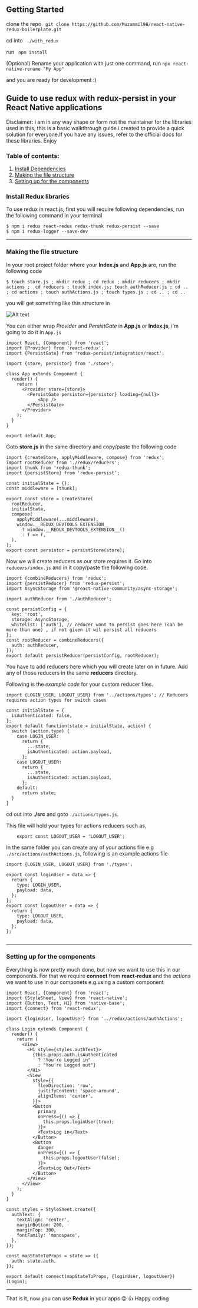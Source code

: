 ## Getting Started

clone the repo ` git clone https://github.com/Muzammil98/react-native-redux-boilerplate.git` 

cd into ` ./with_redux` 

run ` npm install` 

(Optional) Rename your application with just one command, run `npx react-native-rename "My App"` 

and you are ready for development :) 



## Guide to use redux with redux-persist in your React Native applications

Disclaimer: i am in any way shape or form not the maintainer for the libraries used in this, this is a basic walkthrough guide i created to provide a quick solution for everyone.If you have any issues, refer to the official docs for these libraries. Enjoy


### Table of contents:
1. [Install Dependencies](#install-redux-libraries)
2. [Making the file structure](#making-the-file-structure)
3. [Setting up for the components](#setting-up-for-the-components)


### Install Redux libraries
To use redux in react.js, first you will require following dependencies, run the following command in your terminal
   ``` 
  $ npm i redux react-redux redux-thunk redux-persist --save
  $ npm i redux-logger --save-dev 
   ```

___


### Making the file structure
In your root project folder where your __Index.js__ and __App.js__ are, run the following code
```
$ touch store.js ; mkdir redux ; cd redux ; mkdir reducers ; mkdir actions ;  cd reducers ; touch index.js; touch authReducer.js ; cd .. ; cd actions ; touch authActions.js ; touch types.js ; cd .. ; cd ..  

 ```
 you will get something like this structure in 
 
 ![Alt text](https://user-images.githubusercontent.com/33463845/78164502-46679800-7463-11ea-92be-19202fc10fa5.png)

You can either wrap _Provider_ and _PersistGate_ in **App.js** _or_ **Index.js**, i'm going to do it in `App.js`

```
import React, {Component} from 'react';
import {Provider} from 'react-redux';
import {PersistGate} from 'redux-persist/integration/react';

import {store, persistor} from './store';

class App extends Component {
  render() {
    return (
      <Provider store={store}>
        <PersistGate persistor={persistor} loading={null}>
            <App />
        </PersistGate>
      </Provider>
    );
  }
}

export default App;

```

Goto **store.js** in the same directory and copy/paste the following code

```
import {createStore, applyMiddleware, compose} from 'redux';
import rootReducer from './redux/reducers';
import thunk from 'redux-thunk';
import {persistStore} from 'redux-persist';

const initialState = {};
const middleware = [thunk];

export const store = createStore(
  rootReducer,
  initialState,
  compose(
    applyMiddleware(...middleware),
    window.__REDUX_DEVTOOLS_EXTENSION__
      ? window.__REDUX_DEVTOOLS_EXTENSION__()
      : f => f,
  ),
);
export const persistor = persistStore(store);

```
Now we will create reducers as our store requires it. Go into `reducers/index.js` and in it copy/paste the following code.
```
import {combineReducers} from 'redux';
import {persistReducer} from 'redux-persist';
import AsyncStorage from '@react-native-community/async-storage';

import authReducer from './authReducer';

const persistConfig = {
  key: 'root',
  storage: AsyncStorage,
  whitelist: ['auth'], // reducer want to persist goes here (can be more than one) , if not given it wil persist all reducers
};
const rootReducer = combineReducers({
  auth: authReducer,
});
export default persistReducer(persistConfig, rootReducer);

```
You have to add reducers here which you will create later on in future. Add any of those reducers in the same **reducers** directory.

Following is the _example code_ for your custom reducer files.
```
import {LOGIN_USER, LOGOUT_USER} from '../actions/types'; // Reducers requires action types for switch cases

const initialState = {
  isAuthenticated: false,
};
export default function(state = initialState, action) {
  switch (action.type) {
    case LOGIN_USER:
      return {
        ...state,
        isAuthenticated: action.payload,
      };
    case LOGOUT_USER:
      return {
        ...state,
        isAuthenticated: action.payload,
      };
    default:
      return state;
  }
}

```

cd out into **./src** and goto `./actions/types.js`. 

This file will hold your types for actions reducers such as, 
``` export const LOGIN_USER = 'LOGIN_USER';
    export const LOGOUT_USER = 'LOGOUT_USER';
```

In the same folder you can create any of your actions file e.g `./src/actions/authActions.js`, following is an example actions file
```
import {LOGIN_USER, LOGOUT_USER} from './types';

export const loginUser = data => {
  return {
    type: LOGIN_USER,
    payload: data,
  };
};
export const logoutUser = data => {
  return {
    type: LOGOUT_USER,
    payload: data,
  };
};


```


___



### Setting up for the components
Everything is now pretty much done, but now we want to use this in our components.
For that we require __connect__ from __react-redux__ and the _actions_ we want to use in our componets e.g.using a custom component
```
import React, {Component} from 'react';
import {StyleSheet, View} from 'react-native';
import {Button, Text, H1} from 'native-base';
import {connect} from 'react-redux';

import {loginUser, logoutUser} from '../redux/actions/authActions';

class Login extends Component {
  render() {
    return (
      <View>
        <H1 style={styles.authText}>
          {this.props.auth.isAuthenticated
            ? "You're Logged in"
            : "You're Logged out"}
        </H1>
        <View
          style={{
            flexDirection: 'row',
            justifyContent: 'space-around',
            alignItems: 'center',
          }}>
          <Button
            primary
            onPress={() => {
              this.props.loginUser(true);
            }}>
            <Text>Log in</Text>
          </Button>
          <Button
            danger
            onPress={() => {
              this.props.logoutUser(false);
            }}>
            <Text>Log Out</Text>
          </Button>
        </View>
      </View>
    );
  }
}

const styles = StyleSheet.create({
  authText: {
    textAlign: 'center',
    marginBottom: 200,
    marginTop: 300,
    fontFamily: 'monospace',
  },
});

const mapStateToProps = state => ({
  auth: state.auth,
});

export default connect(mapStateToProps, {loginUser, logoutUser})(Login);

```
___

That is it, now you can use **Redux** in your apps :wink: :+1:  Happy coding


